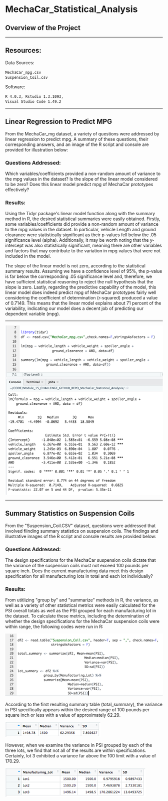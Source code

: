# MechaCar_Statistical_Analysis


## Overview of the Project



---------------------------------------------
## Resources:

Data Sources: 

    MechaCar_mpg.csv
    Suspension_Coil.csv

Software: 

    R 4.0.3, Rstudio 1.3.1093, 
    Visual Studio Code 1.49.2

--------
## Linear Regression to Predict MPG

From the MechaCar_mg dataset, a variety of questions were addressed by linear regression to predict mpg.  A summary of these questions, their corresponding answers, and an image of the R script and console are provided for illustration below:

### Questions Addressed:
Which variables/coefficients provided a non-random amount of variance to the mpg values in the dataset? Is the slope of the linear model considered to be zero? Does this linear model predict mpg of MechaCar prototypes effectively?

### Results:
Using the Tidyr package's linear model function along with the summary method in R, the desired statistical summaries were easily obtained.  Firstly, some variables/coefficients did provide a non-random amount of variance to the mpg values in the dataset.  In particular, vehicle Length and ground clearance were statistically significant as their p-values fell below the .05 significance level (alpha).  Additionally, it may be worth noting that the y-intercept was also statistically significant, meaning there are other variables and factors that may contribute to the variation in mpg values that were not included in the model.

The slope of the linear model is not zero, according to the statistical summary results. Assuming we have a confidence level of 95%, the p-value is far below the corresponding .05 significance level and, therefore, we have sufficient statistical reasoning to reject the null hypothesis that the slope is zero.  Lastly, regarding the predictive capability of the model, this linear model does indeed predict mpg of MechaCar prototypes fairly well considering the coefficient of determination (r-squared) produced a value of 0.7149.  This means that the linear model explains about 71 percent of the variability, indicating our model does a decent job of predicting our dependent variable (mpg).

-----------------
![](Resources/deliv1.png)

---------------------------

## Summary Statistics on Suspension Coils

From the "Suspension_Coil.CSV" dataset, questions were addressed that involved fiinding summary statistics on suspension coils.  The findings and illustrative images of the R script and console results are provided below:

### Questions Addressed:
The design specifications for the MechaCar suspension coils dictate that the variance of the suspension coils must not exceed 100 pounds per square inch. Does the current manufacturing data meet this design specification for all manufacturing lots in total and each lot individually?

### Results:
From utitlizing "group by" and "summarize" methods in R, the variance, as well as a variety of other statistical metrics were easily calculated for the PSI overall totals as well as the PSI grouped for each manufacturing lot in the dataset.  To calculate these metrics, including the determination of whether the design specifications for the MechaCar suspension coils were within range, the following codes were run in R:

![](Resources/deliv2_source.png)

According to the first resulting summary table (total_summary), the variance in PSI specifically appears within the desired range of 100 pounds per square inch or less with a value of approximately 62.29.

![](Resources/deliv2_total.png)

However, when we examine the variance in PSI grouped by each of the three lots, we find that not all of the results are within specifications.  Certainly, lot 3 exhibited a variance far above the 100 limit with a value of 170.29.

![](Resources/deliv2_lots.png)


